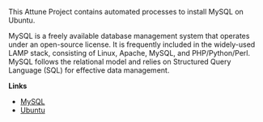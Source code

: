 This Attune Project contains automated processes to install MySQL on Ubuntu.

MySQL is a freely available database management system that operates under 
an open-source license. It is frequently included in the widely-used LAMP 
stack, consisting of Linux, Apache, MySQL, and PHP/Python/Perl. MySQL 
follows the relational model and relies on Structured Query Language (SQL) 
for effective data management.

**Links**

* [MySQL](https://www.mysql.com/)
* [Ubuntu](https://ubuntu.com/)